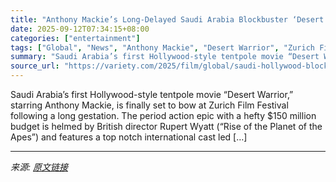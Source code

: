 ```yaml
---
title: "Anthony Mackie’s Long-Delayed Saudi Arabia Blockbuster ‘Desert Warrior’ Set for Zurich World Premiere"
date: 2025-09-12T07:34:15+08:00
categories: ["entertainment"]
tags: ["Global", "News", "Anthony Mackie", "Desert Warrior", "Zurich Film Festival"]
summary: "Saudi Arabia’s first Hollywood-style tentpole movie “Desert Warrior,&#8221; starring Anthony Mackie, is finally set to bow at Zurich Film Festival following a long gestation. The period action epic wi"
source_url: "https://variety.com/2025/film/global/saudi-hollywood-blockbuster-desert-warrior-mackie-1236515834/"
---
```


Saudi Arabia’s first Hollywood-style tentpole movie “Desert Warrior,&#8221; starring Anthony Mackie, is finally set to bow at Zurich Film Festival following a long gestation. The period action epic with a hefty $150 million budget is helmed by British director Rupert Wyatt (“Rise of the Planet of the Apes”) and features a top notch international cast led [&#8230;]

---

*来源: [原文链接](https://variety.com/2025/film/global/saudi-hollywood-blockbuster-desert-warrior-mackie-1236515834/)*
